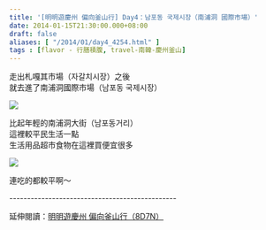 ```yaml
---
title: '[明明遊慶州 偏向釜山行] Day4：남포동 국제시장（南浦洞 國際市場）'
date: 2014-01-15T21:30:00.000+08:00
draft: false
aliases: [ "/2014/01/day4_4254.html" ]
tags : [flavor - 行膳積腹, travel-南韓-慶州釜山]
---
```


走出札嘎其市場（자갈치시장）之後  
就去進了南浦洞國際市場（남포동 국제시장）  

![](/images/busanjj4d.jpg)

比起年輕的南浦洞大街（남포동거리）  
這裡較平民生活一點  
生活用品超市食物在這裡買便宜很多  

![](/images/busanjj4d1.jpg)

連吃的都較平啊～  
  
\-----------------------------------------------  
  
延伸閱讀：[明明遊慶州 偏向釜山行（8D7N）](https://hidie.net/busanjj8d7n/)
